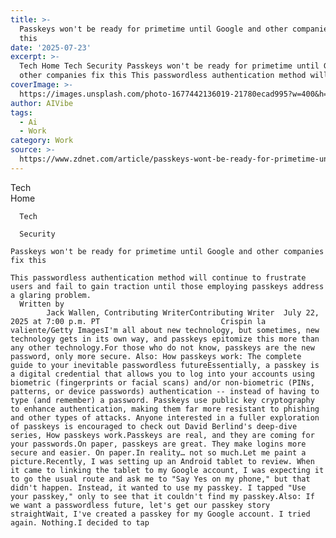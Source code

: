 ```yaml
---
title: >-
  Passkeys won't be ready for primetime until Google and other companies fix
  this
date: '2025-07-23'
excerpt: >-
  Tech Home Tech Security Passkeys won't be ready for primetime until Google and
  other companies fix this This passwordless authentication method will c...
coverImage: >-
  https://images.unsplash.com/photo-1677442136019-21780ecad995?w=400&h=200&fit=crop&auto=format
author: AIVibe
tags:
  - Ai
  - Work
category: Work
source: >-
  https://www.zdnet.com/article/passkeys-wont-be-ready-for-primetime-until-google-and-other-companies-fix-this/
---
```

Tech      
      Home
    
      Tech
    
      Security
       
    Passkeys won't be ready for primetime until Google and other companies fix this
     
    This passwordless authentication method will continue to frustrate users and fail to gain traction until those employing passkeys address a glaring problem.
      Written by 
            Jack Wallen, Contributing WriterContributing Writer  July 22, 2025 at 7:00 p.m. PT                           Crispin la valiente/Getty ImagesI'm all about new technology, but sometimes, new technology gets in its own way, and passkeys epitomize this more than any other technology.For those who do not know, passkeys are the new password, only more secure. Also: How passkeys work: The complete guide to your inevitable passwordless futureEssentially, a passkey is a digital credential that allows you to log into your accounts using biometric (fingerprints or facial scans) and/or non-biometric (PINs, patterns, or device passwords) authentication -- instead of having to type (and remember) a password. Passkeys use public key cryptography to enhance authentication, making them far more resistant to phishing and other types of attacks. Anyone interested in a fuller exploration of passkeys is encouraged to check out David Berlind's deep-dive series, How passkeys work.Passkeys are real, and they are coming for your passwords.On paper, passkeys are great. They make logins more secure and easier. On paper.In reality… not so much.Let me paint a picture.Recently, I was setting up an Android tablet to review. When it came to linking the tablet to my Google account, I was expecting it to go the usual route and ask me to "Say Yes on my phone," but that didn't happen. Instead, it wanted to use my passkey. I tapped "Use your passkey," only to see that it couldn't find my passkey.Also: If we want a passwordless future, let's get our passkey story straightWait, I've created a passkey for my Google account. I tried again. Nothing.I decided to tap 
